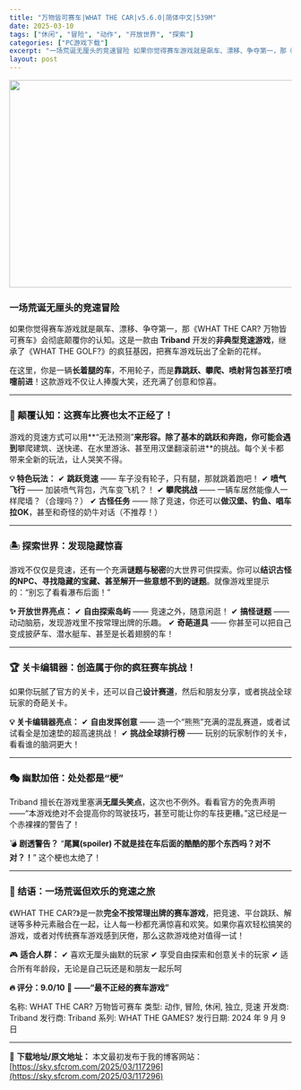 ```yaml
---
title: "万物皆可赛车|WHAT THE CAR|v5.6.0|简体中文|539M"
date: 2025-03-10
tags: ["休闲", "冒险", "动作", "开放世界", "探索"]
categories: ["PC游戏下载"]
excerpt: "一场荒诞无厘头的竞速冒险 如果你觉得赛车游戏就是飙车、漂移、争夺第一，那《WHAT THE CAR? 万物皆可赛车》会彻底颠覆你的认知。这是一款由 Triband 开发的非典型竞速游戏，继承了《WHAT THE GOLF?》的疯狂基因，把赛车游戏玩出了全新的花样。 在这里，你是一辆长着腿的车，不用轮&hellip;"
layout: post
---
```


<img class="aligncenter size-full wp-image-117297" src="https://sky.sfcrom.com/wp-content/uploads/2025/03/2025031006014535.webp" alt="" width="660" height="370" />
<h3><strong>一场荒诞无厘头的竞速冒险</strong></h3>
如果你觉得赛车游戏就是飙车、漂移、争夺第一，那《WHAT THE CAR? 万物皆可赛车》会彻底颠覆你的认知。这是一款由 <strong>Triband</strong> 开发的<strong>非典型竞速游戏</strong>，继承了《WHAT THE GOLF?》的疯狂基因，把赛车游戏玩出了全新的花样。

在这里，你是一辆<strong>长着腿的车</strong>，不用轮子，而是<strong>靠跳跃、攀爬、喷射背包甚至打喷嚏前进</strong>！这款游戏不仅让人捧腹大笑，还充满了创意和惊喜。

<hr />

<h3><strong>🚗 颠覆认知：这赛车比赛也太不正经了！</strong></h3>
游戏的竞速方式可以用**“无法预测”<strong>来形容。除了基本的跳跃和奔跑，你可能会遇到</strong>攀爬建筑、送快递、在水里游泳、甚至用汉堡翻滚前进**的挑战。每个关卡都带来全新的玩法，让人哭笑不得。

<strong>💡 特色玩法：</strong>
✔ <strong>跳跃竞速</strong> —— 车子没有轮子，只有腿，那就跳着跑吧！
✔ <strong>喷气飞行</strong> —— 加装喷气背包，汽车变飞机？！
✔ <strong>攀爬挑战</strong> —— 一辆车居然能像人一样爬墙？（合理吗？）
✔ <strong>古怪任务</strong> —— 除了竞速，你还可以<strong>做汉堡、钓鱼、唱车拉OK</strong>，甚至和奇怪的奶牛对话（不推荐！）

<hr />

<h3><strong>🏝️ 探索世界：发现隐藏惊喜</strong></h3>
游戏不仅仅是竞速，还有一个充满<strong>谜题与秘密</strong>的大世界可供探索。你可以<strong>结识古怪的NPC、寻找隐藏的宝藏、甚至解开一些意想不到的谜题</strong>。就像游戏里提示的：“别忘了看看瀑布后面！”

<strong>✨ 开放世界亮点：</strong>
✔ <strong>自由探索岛屿</strong> —— 竞速之外，随意闲逛！
✔ <strong>搞怪谜题</strong> —— 动动脑筋，发现游戏里不按常理出牌的乐趣。
✔ <strong>奇葩道具</strong> —— 你甚至可以把自己变成披萨车、潜水艇车、甚至是长着翅膀的车！

<hr />

<h3><strong>🏆 关卡编辑器：创造属于你的疯狂赛车挑战！</strong></h3>
如果你玩腻了官方的关卡，还可以自己<strong>设计赛道</strong>，然后和朋友分享，或者挑战全球玩家的奇葩关卡。

<strong>💡 关卡编辑器亮点：</strong>
✔ <strong>自由发挥创意</strong> —— 造一个“熊熊”充满的混乱赛道，或者试试看全是加速垫的超高速挑战！
✔ <strong>挑战全球排行榜</strong> —— 玩别的玩家制作的关卡，看看谁的脑洞更大！

<hr />

<h3><strong>🎭 幽默加倍：处处都是“梗”</strong></h3>
Triband 擅长在游戏里塞满<strong>无厘头笑点</strong>，这次也不例外。看看官方的免责声明——“本游戏绝对不会提高你的驾驶技巧，甚至可能让你的车技更糟。”这已经是一个赤裸裸的警告了！

💣 <strong>剧透警告？</strong>
“<strong>尾翼(spoiler) 不就是挂在车后面的酷酷的那个东西吗？对不对？！</strong>” 这个梗也太绝了！

<hr />

<h3><strong>📢 结语：一场荒诞但欢乐的竞速之旅</strong></h3>
《WHAT THE CAR?》是一款<strong>完全不按常理出牌的赛车游戏</strong>，把竞速、平台跳跃、解谜等多种元素融合在一起，让人每一秒都充满惊喜和欢笑。如果你喜欢轻松搞笑的游戏，或者对传统赛车游戏感到厌倦，那么这款游戏绝对值得一试！

🎮 <strong>适合人群：</strong>
✔ 喜欢无厘头幽默的玩家
✔ 享受自由探索和创意关卡的玩家
✔ 适合所有年龄段，无论是自己玩还是和朋友一起乐呵

<strong>🔥 评分：9.0/10</strong> 🏁 <strong>——“最不正经的赛车游戏”</strong>

名称: WHAT THE CAR? 万物皆可赛车
类型: 动作, 冒险, 休闲, 独立, 竞速
开发商: Triband
发行商: Triband
系列: WHAT THE GAMES?
发行日期: 2024 年 9 月 9 日

---
📖 **下载地址/原文地址：** 本文最初发布于我的博客网站：[https://sky.sfcrom.com/2025/03/117296](https://sky.sfcrom.com/2025/03/117296)
